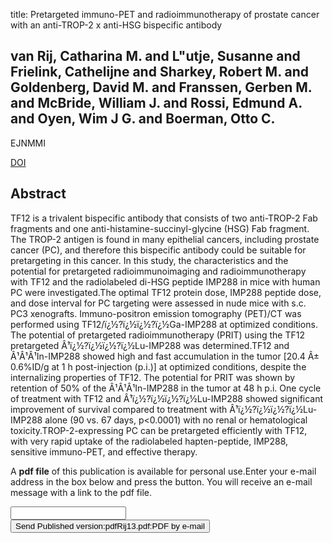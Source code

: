title: Pretargeted immuno-PET and radioimmunotherapy of prostate cancer with an anti-TROP-2 x anti-HSG bispecific antibody

## van Rij, Catharina M. and L"utje, Susanne and Frielink, Cathelijne and Sharkey, Robert M. and Goldenberg, David M. and Franssen, Gerben M. and McBride, William J. and Rossi, Edmund A. and Oyen, Wim J G. and Boerman, Otto C.
EJNMMI

<a href="https://doi.org/10.1007/s00259-013-2434-7">DOI</a>

## Abstract
TF12 is a trivalent bispecific antibody that consists of two anti-TROP-2 Fab fragments and one anti-histamine-succinyl-glycine (HSG) Fab fragment. The TROP-2 antigen is found in many epithelial cancers, including prostate cancer (PC), and therefore this bispecific antibody could be suitable for pretargeting in this cancer. In this study, the characteristics and the potential for pretargeted radioimmunoimaging and radioimmunotherapy with TF12 and the radiolabeled di-HSG peptide IMP288 in mice with human PC were investigated.The optimal TF12 protein dose, IMP288 peptide dose, and dose interval for PC targeting were assessed in nude mice with s.c. PC3 xenografts. Immuno-positron emission tomography (PET)/CT was performed using TF12/ï¿½?ï¿½ï¿½?ï¿½Ga-IMP288 at optimized conditions. The potential of pretargeted radioimmunotherapy (PRIT) using the TF12 pretargeted Â¹ï¿½?ï¿½ï¿½?ï¿½Lu-IMP288 was determined.TF12 and Â¹Â¹Â¹In-IMP288 showed high and fast accumulation in the tumor [20.4 Â± 0.6%ID/g at 1 h post-injection (p.i.)] at optimized conditions, despite the internalizing properties of TF12. The potential for PRIT was shown by retention of 50% of the Â¹Â¹Â¹In-IMP288 in the tumor at 48 h p.i. One cycle of treatment with TF12 and Â¹ï¿½?ï¿½ï¿½?ï¿½Lu-IMP288 showed significant improvement of survival compared to treatment with Â¹ï¿½?ï¿½ï¿½?ï¿½Lu-IMP288 alone (90 vs. 67 days, p<0.0001) with no renal or hematological toxicity.TROP-2-expressing PC can be pretargeted efficiently with TF12, with very rapid uptake of the radiolabeled hapten-peptide, IMP288, sensitive immuno-PET, and effective therapy.

A <b>pdf file</b> of this publication is available for personal use.Enter your e-mail address in the box below and press the button. You will receive an e-mail message with a link to the pdf file.
<form action="sender.php">  <input type="text" name="email">  <input type="submit" value="Send Published version:pdfRij13.pdf:PDF by e-mail"></form>
